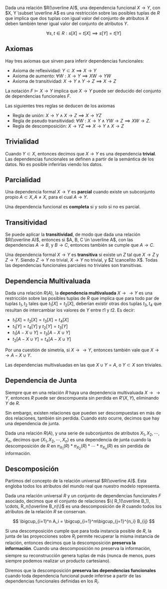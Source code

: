 Dada una relación $R(\overline A)$, una dependencia funcional $X \to Y$, con $X, Y \subset \overline A$ es una restricción sobre las posibles tuplas de $R$ que implica que dos tuplas con igual valor del conjunto de atributos $X$ deben también tener igual valor del conjunto de atributos $Y$.

$$
\forall s,t \in R: s[X] = t[X] \implies s[Y] = t[Y]
$$

## Axiomas

Hay tres axiomas que sirven para inferir dependencias funcionales:

- Axioma de reflexividad: $Y \subset X \implies X \to Y$
- Axioma de aumento: $\forall W: X \to Y \implies XW \to YW$
- Axioma de transitividad: $X \to Y \land Y \to Z \implies X \to Z$

La notación $F \vDash X \to Y$ implica que $X \to Y$ puede ser deducido del conjunto de dependencias funcionales $F$.

Las siguientes tres reglas se deducen de los axiomas

- Regla de unión: $X \to Y \land X \to Z \implies X \to YZ$
- Regla de pseudo transitividad: $\forall W: X\to Y \land YW \to Z \implies XW \to Z$.
- Regla de descomposición: $X \to YZ \implies X \to Y \land X \to Z$


## Trivialidad

Cuando $Y \subset X$, entonces decimos que $X \to Y$ es una dependencia **trivial**. Las dependencias funcionales se definen a partir de la semántica de los datos. No es posible inferirlas viendo los datos.

## Parcialidad

Una dependencia formal $X \to Y$ es **parcial** cuando existe un subconjunto propio $A \subset X, A \neq X$, para el cual $A \to Y$.

Una dependencia funcional es **completa** si y solo si no es parcial.

## Transitividad

Se puede aplicar la **transitividad**, de modo que dada una relación $R(\overline A)$, entonces si $A, B, C \in \overline A$, con las dependencias $A \to B$, y $B \to C$, entonces también se cumple que $A \to C$.

Una dependencia formal $X \to Y$ es **transitiva** si existe un $Z$ tal que $X \to Z$ y $Z \to Y$. Siendo $Z \to Y$ no trivial, $X \to Y$ no trivial, y $Z \cancel\to X$. Todas las dependencias funcionales parciales no triviales son transitivas.

## Dependencia Multivaluada

Dada una relación $R(A)$, la **dependencia multivaluada** $X \to\to Y$ es una restricción sobre las posibles tuplas de $R$ que implica que para todo par de tuplas $t_1, t_2$ tales que $t_1[X] = t_2[X]$, deberían existir otras dos tuplas $t_3, t_4$ que resultan de intercambiar los valores de $Y$ entre $t1$ y $t2$. Es decir:

- $t_1[X] = t_2[X] = t_3[X] = t_4[X]$
- $t_1[Y] = t_4[Y]$ y $t_2[Y] = t_3[Y]$
- $t_1[A - X \cup Y] = t_3[A - X \cup Y]$
- $t_2[A - X \cup Y] = t_4[A - X \cup Y]$

Por una cuestión de simetría, si $X \to\to Y$, entonces también vale que $X \to\to A - X \cup Y$.

Las dependencias multivaluadas en las que $X \cup Y = A$, o $Y \subset X$ son triviales.

## Dependencia de Junta

Siempre que en una relación $R$ haya una dependencia multivaluada $X \to\to Y$, entonces $R$ puede ser descompuesta sin perdida en $R'(X, Y)$, eliminando $Y$ de $R$.

Sin embargo, existen relaciones que pueden ser descompuestas en más de dos relaciones, también sin perdida. Cuando esto ocurre, decimos que hay una dependencia de junta.

Dada una relación $R(A)$, y una serie de subconjuntos de atributos $X_1, X_2, \cdots, X_n$, decimos que $(X_1, X_2, \cdots, X_n)$ es una dependencia de junta cuando la descomposición de $R$ en $\pi_{X_1}(R) * \pi_{X_2}(R) * \cdots * \pi_{X_n}(R)$ es sin perdida de información.

## Descomposición

Partimos del concepto de la relación universal $R(\overline A)$. Esta engloba todos los atributos del mundo real que nuestro modelo representa.

Dada una relación universal $R$ y un conjunto de dependencias funcionales $F$ asociado, decimos que el conjunto de relaciones $\{ R_1(\overline B_1), \cdots, R_n(\overline B_n)\}$ es una descomposición de $R$ cuando todos los atributos de la relación $R$ se conservan.

$$
\bigcup_{i=1}^n A_i = \bigcup_{i=1}^m\bigcup_{j=1}^{n_i} B_{ij}
$$

Si una descomposición cumple que para toda instancia posible de $R$, la junta de las proyecciones sobre $R_i$ permite recuperar la misma instancia de relación, entonces decimos que la descomposición **preserva la información**. Cuando una descomposición no preserva la información, siempre su reconstrucción genera tuplas de más (nunca de menos, pues siempre podemos realizar un producto cartesiano).

Diremos que la descomposición **preserva las dependencias funcionales** cuando toda dependencia funcional puede inferirse a partir de las dependencias funcionales definidas en los $R_i$.
